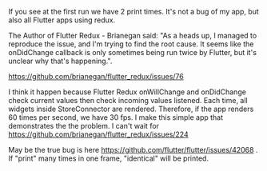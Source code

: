 If you see at the first run we have 2 print times. It's not a bug of my app, but also all Flutter apps using redux.

The Author of Flutter Redux - Brianegan said: "As a heads up, I managed to reproduce the issue, and I'm trying to find the root cause. It seems like the onDidChange callback is only sometimes being run twice by Flutter, but it's unclear why that's happening.".

https://github.com/brianegan/flutter_redux/issues/76

I think it happen because Flutter Redux onWillChange and onDidChange check current values then check incoming values listened. Each time, all widgets inside StoreConnector are rendered. Therefore, if the app renders 60 times per second, we have 30 fps. I make this simple app that demonstrates the the problem. I can't wait for https://github.com/brianegan/flutter_redux/issues/224

May be the true bug is here https://github.com/flutter/flutter/issues/42068 . If "print" many times in one frame, "identical" will be printed.


